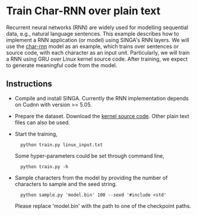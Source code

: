 <!--
    Licensed to the Apache Software Foundation (ASF) under one
    or more contributor license agreements.  See the NOTICE file
    distributed with this work for additional information
    regarding copyright ownership.  The ASF licenses this file
    to you under the Apache License, Version 2.0 (the
    "License"); you may not use this file except in compliance
    with the License.  You may obtain a copy of the License at

      http://www.apache.org/licenses/LICENSE-2.0

    Unless required by applicable law or agreed to in writing,
    software distributed under the License is distributed on an
    "AS IS" BASIS, WITHOUT WARRANTIES OR CONDITIONS OF ANY
    KIND, either express or implied.  See the License for the
    specific language governing permissions and limitations
    under the License.
-->
# Train Char-RNN over plain text

Recurrent neural networks (RNN) are widely used for modelling sequential data,
e.g., natural language sentences. This example describes how to implement a RNN
application (or model) using SINGA's RNN layers.
We will use the [char-rnn](https://github.com/karpathy/char-rnn) model as an
example, which trains over sentences or
source code, with each character as an input unit. Particularly, we will train
a RNN using GRU over Linux kernel source code. After training, we expect to
generate meaningful code from the model.


## Instructions

* Compile and install SINGA. Currently the RNN implementation depends on Cudnn with version >= 5.05.

* Prepare the dataset. Download the [kernel source code](http://cs.stanford.edu/people/karpathy/char-rnn/).
Other plain text files can also be used.

* Start the training,

        python train.py linux_input.txt

  Some hyper-parameters could be set through command line,

        python train.py -h

* Sample characters from the model by providing the number of characters to sample and the seed string.

        python sample.py 'model.bin' 100 --seed '#include <std'

  Please replace 'model.bin' with the path to one of the checkpoint paths.
